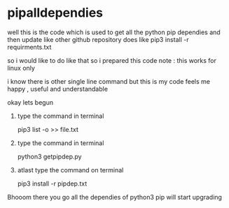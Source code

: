 # pipalldependies

well this is the code which is used to get all the python pip dependies and then update like other github repository does 
like 
pip3 install -r requirments.txt

so i would like to do like that so i prepared this code 
note : this works for linux only 

i know there is other single line command but this is my code feels me happy , useful and  understandable


okay lets begun 


1. type the command in terminal 
 
    pip3 list -o >> file.txt
 
2. type the command in terminal 
    
    python3 getpipdep.py
    
3. atlast type the command on terminal
    
    pip3 install -r pipdep.txt
    
    
    
Bhooom there you go all the dependies of python3 pip will start upgrading
    
    
